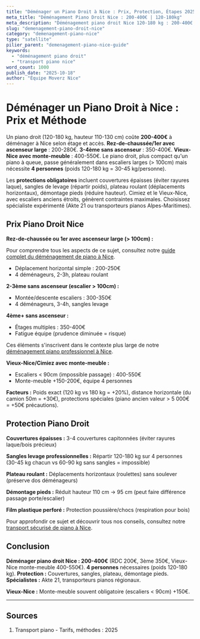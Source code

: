 ```yaml
---
title: "Déménager un Piano Droit à Nice : Prix, Protection, Étapes 2025"
meta_title: "Déménagement Piano Droit Nice : 200-400€ | 120-180kg"
meta_description: "Déménagement piano droit Nice 120-180 kg : 200-400€ (RDC-3ème), +150€ monte-meuble Vieux-Nice. Protection, démontage pieds. Spécialistes. Guide."
slug: "demenagement-piano-droit-nice"
category: "demenagement-piano-nice"
type: "satellite"
pilier_parent: "demenagement-piano-nice-guide"
keywords:
  - "déménagement piano droit"
  - "transport piano nice"
word_count: 1000
publish_date: "2025-10-18"
author: "Équipe Moverz Nice"
---
```


# Déménager un Piano Droit à Nice : Prix et Méthode

Un piano droit (120-180 kg, hauteur 110-130 cm) coûte **200-400€** à déménager à Nice selon étage et accès. **Rez-de-chaussée/1er avec ascenseur large** : 200-280€. **3-4ème sans ascenseur** : 350-400€. **Vieux-Nice avec monte-meuble** : 400-550€. Le piano droit, plus compact qu'un piano à queue, passe généralement dans escaliers larges (> 100cm) mais nécessite **4 personnes** (poids 120-180 kg = 30-45 kg/personne).

Les **protections obligatoires** incluent couvertures épaisses (éviter rayures laque), sangles de levage (répartir poids), plateau roulant (déplacements horizontaux), démontage pieds (réduire hauteur). Cimiez et le Vieux-Nice, avec escaliers anciens étroits, génèrent contraintes maximales. Choisissez spécialiste expérimenté (Akte 21 ou transporteurs pianos Alpes-Maritimes).

## Prix Piano Droit Nice

**Rez-de-chaussée ou 1er avec ascenseur large (> 100cm) :**

Pour comprendre tous les aspects de ce sujet, consultez notre [guide complet du déménagement de piano à Nice](/blog/demenagement-piano-nice/demenagement-piano-nice-guide).

- Déplacement horizontal simple : 200-250€
- 4 déménageurs, 2-3h, plateau roulant

**2-3ème sans ascenseur (escalier > 100cm) :**
- Montée/descente escaliers : 300-350€
- 4 déménageurs, 3-4h, sangles levage

**4ème+ sans ascenseur :**
- Étages multiples : 350-400€
- Fatigue équipe (prudence diminuée = risque)


Ces éléments s'inscrivent dans le contexte plus large de notre [déménagement piano professionnel à Nice](/blog/demenagement-piano-nice/demenagement-piano-nice-guide).

**Vieux-Nice/Cimiez avec monte-meuble :**
- Escaliers < 90cm (impossible passage) : 400-550€
- Monte-meuble +150-200€, équipe 4 personnes

**Facteurs :** Poids exact (120 kg vs 180 kg = +20%), distance horizontale (du camion 50m = +30€), protections spéciales (piano ancien valeur > 5 000€ = +50€ précautions).

## Protection Piano Droit

**Couvertures épaisses :** 3-4 couvertures capitonnées (éviter rayures laque/bois précieux)

**Sangles levage professionnelles :** Répartir 120-180 kg sur 4 personnes (30-45 kg chacun vs 60-90 kg sans sangles = impossible)

**Plateau roulant :** Déplacements horizontaux (roulettes) sans soulever (préserve dos déménageurs)

**Démontage pieds :** Réduit hauteur 110 cm → 95 cm (peut faire différence passage porte/escalier)

**Film plastique perforé :** Protection poussière/chocs (respiration pour bois)


Pour approfondir ce sujet et découvrir tous nos conseils, consultez notre [transport sécurisé de piano à Nice](/blog/demenagement-piano-nice/demenagement-piano-nice-guide).

## Conclusion

**Déménager piano droit Nice : 200-400€** (RDC 200€, 3ème 350€, Vieux-Nice monte-meuble 400-550€). **4 personnes** nécessaires (poids 120-180 kg). **Protection :** Couvertures, sangles, plateau, démontage pieds. **Spécialistes :** Akte 21, transporteurs pianos régionaux.

**Vieux-Nice :** Monte-meuble souvent obligatoire (escaliers < 90cm) +150€.

---

## Sources

1. Transport piano - Tarifs, méthodes : 2025


